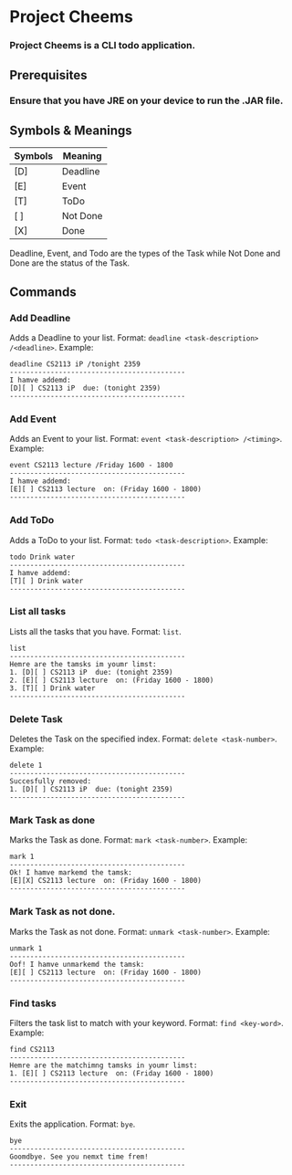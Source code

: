 # Project Cheems
### Project Cheems is a CLI todo application.

## Prerequisites
### Ensure that you have JRE on your device to run the .JAR file.

## Symbols & Meanings
| Symbols | Meaning  |
|---------|----------|
| [D]     | Deadline |
| [E]     | Event    |
| [T]     | ToDo     |
| [ ]     | Not Done |
| [X]     | Done     |

Deadline, Event, and Todo are the types of the Task while Not Done and Done are the status of the Task.

## Commands
### Add Deadline
Adds a Deadline to your list. Format: `deadline <task-description> /<deadline>`. Example:
```
deadline CS2113 iP /tonight 2359
-------------------------------------------
I hamve addemd: 
[D][ ] CS2113 iP  due: (tonight 2359)
-------------------------------------------
```

### Add Event
Adds an Event to your list. Format: `event <task-description> /<timing>`. Example:
```
event CS2113 lecture /Friday 1600 - 1800
-------------------------------------------
I hamve addemd: 
[E][ ] CS2113 lecture  on: (Friday 1600 - 1800)
-------------------------------------------
```

### Add ToDo
Adds a ToDo to your list. Format: `todo <task-description>`. Example: 
```
todo Drink water
-------------------------------------------
I hamve addemd: 
[T][ ] Drink water
-------------------------------------------
```

### List all tasks
Lists all the tasks that you have. Format: `list`.
```
list
-------------------------------------------
Hemre are the tamsks im youmr limst:
1. [D][ ] CS2113 iP  due: (tonight 2359)
2. [E][ ] CS2113 lecture  on: (Friday 1600 - 1800)
3. [T][ ] Drink water
-------------------------------------------
```

### Delete Task
Deletes the Task on the specified index. Format: `delete <task-number>`. Example:
```
delete 1
-------------------------------------------
Succesfully removed: 
1. [D][ ] CS2113 iP  due: (tonight 2359)
-------------------------------------------
```

### Mark Task as done
Marks the Task as done. Format: `mark <task-number>`. Example:
```
mark 1
-------------------------------------------
Ok! I hamve markemd the tamsk:
[E][X] CS2113 lecture  on: (Friday 1600 - 1800)
-------------------------------------------
```

### Mark Task as not done.
Marks the Task as not done. Format: `unmark <task-number>`. Example:
```
unmark 1
-------------------------------------------
Oof! I hamve unmarkemd the tamsk: 
[E][ ] CS2113 lecture  on: (Friday 1600 - 1800)
-------------------------------------------
```

### Find tasks
Filters the task list to match with your keyword. Format: `find <key-word>`. Example:
```
find CS2113
-------------------------------------------
Hemre are the matchimng tamsks in youmr limst: 
1. [E][ ] CS2113 lecture  on: (Friday 1600 - 1800)
-------------------------------------------
```

### Exit
Exits the application. Format: `bye`.
```
bye
-------------------------------------------
Goomdbye. See you nemxt time frem!
-------------------------------------------
```
